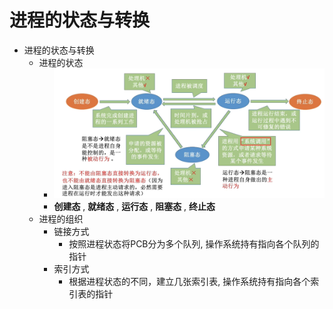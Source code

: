 # 进程的状态与转换

* 进程的状态与转换
	* 进程的状态
		* ![Pasted image 20250523151124.png](./img/Pasted%20image%2020250523151124.png)
		* **创建态** , **就绪态** , **运行态** ,  **阻塞态**  , **终止态**
	* 进程的组织
		* 链接方式
			* 按照进程状态将PCB分为多个队列, 操作系统持有指向各个队列的指针
		* 索引方式
			* 根据进程状态的不同，建立几张索引表, 操作系统持有指向各个索引表的指针